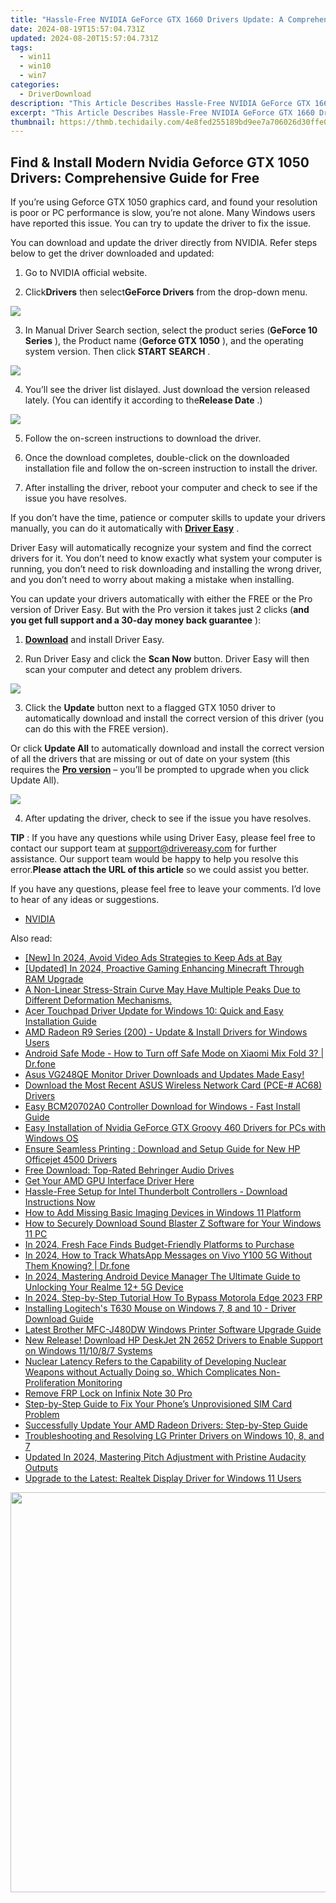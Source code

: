 ```yaml
---
title: "Hassle-Free NVIDIA GeForce GTX 1660 Drivers Update: A Comprehensive Tutorial for Gamers and Professionals"
date: 2024-08-19T15:57:04.731Z
updated: 2024-08-20T15:57:04.731Z
tags:
  - win11
  - win10
  - win7
categories:
  - DriverDownload
description: "This Article Describes Hassle-Free NVIDIA GeForce GTX 1660 Drivers Update: A Comprehensive Tutorial for Gamers and Professionals"
excerpt: "This Article Describes Hassle-Free NVIDIA GeForce GTX 1660 Drivers Update: A Comprehensive Tutorial for Gamers and Professionals"
thumbnail: https://thmb.techidaily.com/4e8fed255189bd9ee7a706026d30ffe02100ebaeeb2d7b69ad5a8426d3a0541d.jpg
---
```


## Find & Install Modern Nvidia Geforce GTX 1050 Drivers: Comprehensive Guide for Free

If you’re using Geforce GTX 1050 graphics card, and found your resolution is poor or PC performance is slow, you’re not alone. Many Windows users have reported this issue. You can try to update the driver to fix the issue.  

 You can download and update the driver directly from NVIDIA. Refer steps below to get the driver downloaded and updated:  
  
 1) Go to NVIDIA official website.  
  
 2) Click**Drivers** then select**GeForce Drivers** from the drop-down menu.  

![](https://images.drivereasy.com/wp-content/uploads/2017/02/img_58abe0ead6b51.jpg)

 3) In Manual Driver Search section, select the product series (**GeForce 10 Series** ), the Product name (**Geforce GTX 1050** ), and the operating system version. Then click **START SEARCH** .  

![](https://images.drivereasy.com/wp-content/uploads/2017/02/img_58abe13ac103e.jpg)
  
 4) You’ll see the driver list dislayed. Just download the version released lately. (You can identify it according to the**Release Date** .)

![](https://images.drivereasy.com/wp-content/uploads/2017/02/img_58abe38e49e3d.jpg)
  
 5) Follow the on-screen instructions to download the driver.

 6) Once the download completes, double-click on the downloaded installation file and follow the on-screen instruction to install the driver.

 7) After installing the driver, reboot your computer and check to see if the issue you have resolves.

 If you don’t have the time, patience or computer skills to update your drivers manually, you can do it automatically with [**Driver Easy**](https://tools.techidaily.com/drivereasy/download/) .

 Driver Easy will automatically recognize your system and find the correct drivers for it. You don’t need to know exactly what system your computer is running, you don’t need to risk downloading and installing the wrong driver, and you don’t need to worry about making a mistake when installing.

 You can update your drivers automatically with either the FREE or the Pro version of Driver Easy. But with the Pro version it takes just 2 clicks (**and you get full support and a 30-day money back guarantee** ):

 1) [**Download**](https://tools.techidaily.com/drivereasy/download/) and install Driver Easy.

 2) Run Driver Easy and click the **Scan Now**   button. Driver Easy will then scan your computer and detect any problem drivers.

![](https://images.drivereasy.com/wp-content/uploads/2018/06/img_5b179631653c3.jpg)

 3) Click the **Update**   button next to a flagged GTX 1050 driver to automatically download and install the correct version of this driver (you can do this with the FREE version).

 Or click **Update All**   to automatically download and install the correct version of all the drivers that are missing or out of date on your system (this requires the [**Pro version**](https://tools.techidaily.com/drivereasy/download/)   – you’ll be prompted to upgrade when you click Update All).

![](https://images.drivereasy.com/wp-content/uploads/2018/06/img_5b17964fa325c.jpg)

 4) After updating the driver, check to see if the issue you have resolves.

**TIP** : If you have any questions while using Driver Easy, please feel free to contact our support team at [support@drivereasy.com](https://tools.techidaily.com/drivereasy/download/) for further assistance. Our support team would be happy to help you resolve this error.**Please attach the URL of this article** so we could assist you better.

 If you have any questions, please feel free to leave your comments. I’d love to hear of any ideas or suggestions.

* [NVIDIA](https://tools.techidaily.com/drivereasy/download/)

<ins class="adsbygoogle"
     style="display:block"
     data-ad-format="autorelaxed"
     data-ad-client="ca-pub-7571918770474297"
     data-ad-slot="1223367746"></ins>



<ins class="adsbygoogle"
     style="display:block"
     data-ad-client="ca-pub-7571918770474297"
     data-ad-slot="8358498916"
     data-ad-format="auto"
     data-full-width-responsive="true"></ins>

<span class="atpl-alsoreadstyle">Also read:</span>
<div><ul>
<li><a href="https://facebook-video-content.techidaily.com/new-in-2024-avoid-video-ads-strategies-to-keep-ads-at-bay/"><u>[New] In 2024, Avoid Video Ads  Strategies to Keep Ads at Bay</u></a></li>
<li><a href="https://screen-mirroring-recording.techidaily.com/updated-in-2024-proactive-gaming-enhancing-minecraft-through-ram-upgrade/"><u>[Updated] In 2024, Proactive Gaming  Enhancing Minecraft Through RAM Upgrade</u></a></li>
<li><a href="https://driver-download.techidaily.com/a-non-linear-stress-strain-curve-may-have-multiple-peaks-due-to-different-deformation-mechanisms/"><u>A Non-Linear Stress-Strain Curve May Have Multiple Peaks Due to Different Deformation Mechanisms.</u></a></li>
<li><a href="https://driver-download.techidaily.com/acer-touchpad-driver-update-for-windows-10-quick-and-easy-installation-guide/"><u>Acer Touchpad Driver Update for Windows 10: Quick and Easy Installation Guide</u></a></li>
<li><a href="https://driver-download.techidaily.com/amd-radeon-r9-series-200-update-and-install-drivers-for-windows-users/"><u>AMD Radeon R9 Series (200) - Update & Install Drivers for Windows Users</u></a></li>
<li><a href="https://howto.techidaily.com/android-safe-mode-how-to-turn-off-safe-mode-on-xiaomi-mix-fold-3-drfone-by-drfone-fix-android-problems-fix-android-problems/"><u>Android Safe Mode - How to Turn off Safe Mode on Xiaomi Mix Fold 3? | Dr.fone</u></a></li>
<li><a href="https://driver-download.techidaily.com/asus-vg248qe-monitor-driver-downloads-and-updates-made-easy/"><u>Asus VG248QE Monitor Driver Downloads and Updates Made Easy!</u></a></li>
<li><a href="https://driver-download.techidaily.com/download-the-most-recent-asus-wireless-network-card-pce-ac68-drivers/"><u>Download the Most Recent ASUS Wireless Network Card (PCE-# AC68) Drivers</u></a></li>
<li><a href="https://driver-download.techidaily.com/easy-bcm20702a0-controller-download-for-windows-fast-install-guide/"><u>Easy BCM20702A0 Controller Download for Windows - Fast Install Guide</u></a></li>
<li><a href="https://driver-download.techidaily.com/easy-installation-of-nvidia-geforce-gtx-groovy-460-drivers-for-pcs-with-windows-os/"><u>Easy Installation of Nvidia GeForce GTX Groovy 460 Drivers for PCs with Windows OS</u></a></li>
<li><a href="https://driver-download.techidaily.com/ensure-seamless-printing-download-and-setup-guide-for-new-hp-officejet-4500-drivers/"><u>Ensure Seamless Printing : Download and Setup Guide for New HP Officejet 4500 Drivers</u></a></li>
<li><a href="https://driver-download.techidaily.com/free-download-top-rated-behringer-audio-drives/"><u>Free Download: Top-Rated Behringer Audio Drives</u></a></li>
<li><a href="https://driver-download.techidaily.com/1722972158317-get-your-amd-gpu-interface-driver-here/"><u>Get Your AMD GPU Interface Driver Here</u></a></li>
<li><a href="https://driver-download.techidaily.com/hassle-free-setup-for-intel-thunderbolt-controllers-download-instructions-now/"><u>Hassle-Free Setup for Intel Thunderbolt Controllers - Download Instructions Now</u></a></li>
<li><a href="https://driver-download.techidaily.com/how-to-add-missing-basic-imaging-devices-in-windows-11-platform/"><u>How to Add Missing Basic Imaging Devices in Windows 11 Platform</u></a></li>
<li><a href="https://driver-download.techidaily.com/how-to-securely-download-sound-blaster-z-software-for-your-windows-11-pc/"><u>How to Securely Download Sound Blaster Z Software for Your Windows 11 PC</u></a></li>
<li><a href="https://youtube-help.techidaily.com/in-2024-fresh-face-finds-budget-friendly-platforms-to-purchase/"><u>In 2024, Fresh Face Finds  Budget-Friendly Platforms to Purchase</u></a></li>
<li><a href="https://android-location-track.techidaily.com/in-2024-how-to-track-whatsapp-messages-on-vivo-y100-5g-without-them-knowing-drfone-by-drfone-virtual-android/"><u>In 2024, How to Track WhatsApp Messages on Vivo Y100 5G Without Them Knowing? | Dr.fone</u></a></li>
<li><a href="https://easy-unlock-android.techidaily.com/in-2024-mastering-android-device-manager-the-ultimate-guide-to-unlocking-your-realme-12plus-5g-device-by-drfone-android/"><u>In 2024, Mastering Android Device Manager The Ultimate Guide to Unlocking Your Realme 12+ 5G Device</u></a></li>
<li><a href="https://android-frp.techidaily.com/in-2024-step-by-step-tutorial-how-to-bypass-motorola-edge-2023-frp-by-drfone-android/"><u>In 2024, Step-by-Step Tutorial How To Bypass Motorola Edge 2023 FRP</u></a></li>
<li><a href="https://driver-download.techidaily.com/installing-logitechs-t630-mouse-on-windows-7-8-and-10-driver-download-guide/"><u>Installing Logitech's T630 Mouse on Windows 7, 8 and 10 - Driver Download Guide</u></a></li>
<li><a href="https://hardware-updates.techidaily.com/latest-brother-mfc-j480dw-windows-printer-software-upgrade-guide/"><u>Latest Brother MFC-J480DW Windows Printer Software Upgrade Guide</u></a></li>
<li><a href="https://driver-download.techidaily.com/new-release-download-hp-deskjet-2n-2652-drivers-to-enable-support-on-windows-111087-systems/"><u>New Release! Download HP DeskJet 2N 2652 Drivers to Enable Support on Windows 11/10/8/7 Systems</u></a></li>
<li><a href="https://driver-download.techidaily.com/nuclear-latency-refers-to-the-capability-of-developing-nuclear-weapons-without-actually-doing-so-which-complicates-non-proliferation-monitoring/"><u>Nuclear Latency Refers to the Capability of Developing Nuclear Weapons without Actually Doing so, Which Complicates Non-Proliferation Monitoring</u></a></li>
<li><a href="https://review-topics.techidaily.com/remove-frp-lock-on-infinix-note-30-pro-by-drfone-android-unlock-remove-google-frp/"><u>Remove FRP Lock on Infinix Note 30 Pro</u></a></li>
<li><a href="https://fox-that.techidaily.com/step-by-step-guide-to-fix-your-phones-unprovisioned-sim-card-problem/"><u>Step-by-Step Guide to Fix Your Phone’s Unprovisioned SIM Card Problem</u></a></li>
<li><a href="https://driver-download.techidaily.com/successfully-update-your-amd-radeon-drivers-step-by-step-guide/"><u>Successfully Update Your AMD Radeon Drivers: Step-by-Step Guide</u></a></li>
<li><a href="https://driver-download.techidaily.com/troubleshooting-and-resolving-lg-printer-drivers-on-windows-10-8-and-7/"><u>Troubleshooting and Resolving LG Printer Drivers on Windows 10, 8, and 7</u></a></li>
<li><a href="https://sound-tweaking.techidaily.com/updated-in-2024-mastering-pitch-adjustment-with-pristine-audacity-outputs/"><u>Updated In 2024, Mastering Pitch Adjustment with Pristine Audacity Outputs</u></a></li>
<li><a href="https://driver-download.techidaily.com/upgrade-to-the-latest-realtek-display-driver-for-windows-11-users/"><u>Upgrade to the Latest: Realtek Display Driver for Windows 11 Users</u></a></li>
</ul></div>

<!-- affiliate ads begin -->
<a href="https://ephamedtechinc.pxf.io/c/5597632/2097467/26400?prodsku=B700" target="_top" id="2097467"><img src="//a.impactradius-go.com/display-ad/26400-2097467" border="0" alt="" width="640" height="640"/></a><img height="0" width="0" src="https://imp.pxf.io/i/5597632/2097467/26400" style="position:absolute;visibility:hidden;" border="0" />
<!-- affiliate ads end -->